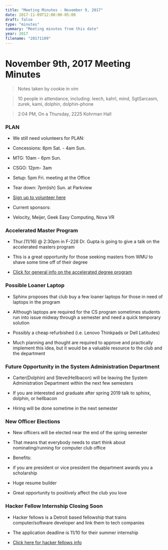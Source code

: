 ```yaml
---
title: "Meeting Minutes - November 9, 2017"
date: 2017-11-09T12:00:00-05:00
draft: false
type: "minutes"
summary: "Meeting minutes from this date"
year: 2017
filename: "20171109"
---
```


# November 9th, 2017 Meeting Minutes
> Notes taken by cookie in vim

> 10 people in attendance, including: leech, kahrl, mind, SgtSarcasm, zurek, kami, dolphin, dolphin-phone

> 2:04 PM, On a Thursday, 2225 Kohrman Hall


### PLAN

- We still need volunteers for PLAN:

- Concessions: 8pm Sat. - 4am Sun.
- MTG: 10am - 6pm Sun.
- CSGO: 12pm- 3am
- Setup: 5pm Fri. meeting at the Office
- Tear down: 7pm(ish) Sun. at Parkview 

- [Sign up to volunteer here](https://goo.gl/59hZV7)

- Current sponsors:

- Velocity, Meijer, Geek Easy Computing, Nova VR


### Accelerated Master Program

- Thur.(11/16) @ 2:30pm in F-228 Dr. Gupta is going to give a talk on the accelerated masters program

- This is a great opportunity for those seeking masters from WMU to shave some time off of their degree

- [Click for general info on the accelerated degree program](https://wmich.edu/honors/advising/accelerated)


### Possible Loaner Laptop

- Sphinx proposes that club buy a few loaner laptops for those in need of laptops in the program

- Although laptops are required for the CS program sometimes students run into issue midway through a semester and need a quick temporary solution

- Possibly a cheap refurbished (i.e. Lenovo Thinkpads or Dell Latitudes) 

- Much planning and thought are required to approve and practically implement this idea, but it would be a valuable resource to the club and the department


### Future Opportunity in the System Administration Department

- Carter(Dolphin) and Steve(Hellbacon) will be leaving the System Administration Department within the next few semesters 

- If you are interested and graduate after spring 2019 talk to sphinx, dolphin, or hellbacon

- Hiring will be done sometime in the next semester


### New Officer Elections

- New officers will be  elected near the end of the spring semester

- That means that everybody needs to start think about nominating/running for computer club office

- Benefits:

- if you are president or vice president the department awards you a scholarship
- Huge resume builder
- Great opportunity to positively affect the club you love


### Hacker Fellow Internship Closing Soon

- Hacker fellows is a Detroit based fellowship that trains computer/software developer and link them to tech companies

- The application deadline is 11/10 for their summer internship

- [Click here for hacker fellows info](http://www.hackerfellows.com/)
